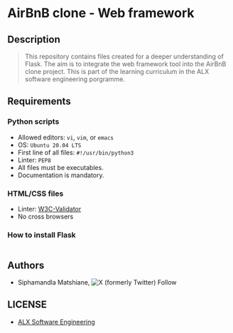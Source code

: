 # AirBnB clone - Web framework

## Description
> This repository contains files created for a deeper understanding of Flask. The aim is to integrate the web framework tool into the AirBnB clone project. This is part of the learning curriculum in the ALX software engineering porgramme.

## Requirements

### Python scripts
- Allowed editors: `vi`, `vim`, or `emacs`
- OS: `Ubuntu 20.04 LTS`
- First line of all files: `#!/usr/bin/python3`
- Linter: `PEP8`
- All files must be executables.
- Documentation is mandatory.

### HTML/CSS files
- Linter: [W3C-Validator](https://intranet.alxswe.com/rltoken/_bfSTiq2t4otmyPespKhEg)
- No cross browsers

### How to install Flask
```$ pip3 install Flask
```

## Authors
- Siphamandla Matshiane, ![X (formerly Twitter) Follow](https://img.shields.io/twitter/follow/Siphamandl76892)

## LICENSE
- [ALX Software Engineering](https://tech.alxafrica.com/software-engineering-plus-programme-johannesburg)

